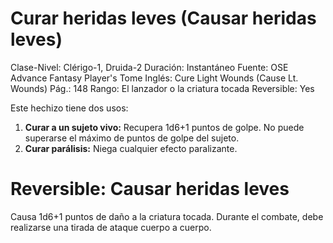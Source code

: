 # Curar heridas leves (Causar heridas leves)

Clase-Nivel: Clérigo-1, Druida-2
Duración: Instantáneo
Fuente: OSE Advance Fantasy Player's Tome
Inglés: Cure Light Wounds (Cause Lt. Wounds)
Pág.: 148
Rango: El lanzador o la criatura tocada
Reversible: Yes

Este hechizo tiene dos usos:  

1. **Curar a un sujeto vivo:** Recupera 1d6+1 puntos de golpe. No puede superarse el máximo de puntos de golpe del sujeto.  
2. **Curar parálisis:** Niega cualquier efecto paralizante.

# Reversible: Causar heridas leves

Causa 1d6+1 puntos de daño a la criatura tocada. Durante el combate, debe realizarse una tirada de ataque cuerpo a cuerpo.